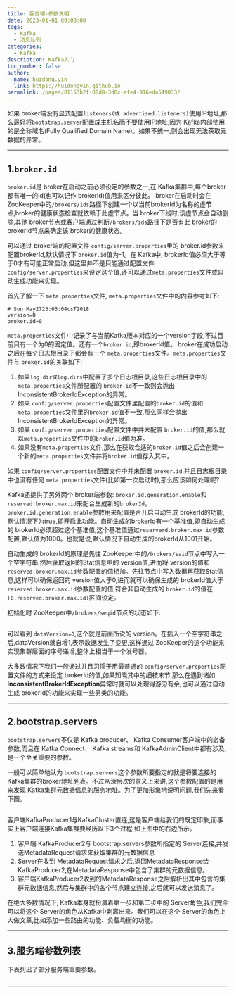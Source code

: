```yaml
---
title: 服务端-参数说明
date: 2023-01-01 00:00:00
tags: 
  - Kafka
  - 消息队列
categories: 
  - Kafka
description: Kafka入门
toc_number: false
author:
  name: huidong.yin
  link: https://huidongyin.github.io
permalink: /pages/01153b2f-08d8-3d0c-afe4-916eda549033/
---
```


如果 broker端没有显式配置`listeners(或 advertised.listeners)`使用IP地址,那么最好将`bootstrap.server`配置成主机名而不要使用IP地址,因为 Kafka内部使用的是全称域名(Fully Qualified Domain Name)。如果不统一,则会出现无法获取元数据的异常。

---

## 1.`broker.id`

`broker.id`是 broker在启动之前必须设定的参数之一,在 Kafka集群中,每个broker都有唯一的id(也可以记作 brokerId)值用来区分彼此。 broker在启动时会在 ZooKeeper中的`/brokers/ids`路径下创建一个以当前brokerId为名称的虚节点,broker的健康状态检查就依赖于此虚节点。当 broker下线时,该虚节点会自动删除,其他 broker节点或客户端通过判断`/brokers/ids`路径下是否有此 broker的 brokerId节点来确定该 broker的健康状态。

可以通过 broker端的配置文件 `config/server.properties`里的 broker.id参数来配置brokerId,默认情况下 `broker.id`值为-1。在 Kafka中, brokerId值必须大于等于0才有可能正常启动,但这里并不是只能通过配置文件 `config/server.properties`来设定这个值,还可以通过`meta.properties`文件或自动生成功能来实现。

首先了解一下 `meta.properties`文件, `meta.properties`文件中的内容参考如下:

```text
# Sun May2723:03:04csT2018
version=0
broker.id=0
```

`meta.properties`文件中记录了与当前Kafka版本对应的一个version字段,不过目前只有一个为0的固定值。还有一个`broker.id`,即brokerId值。 broker在成功启动之后在每个日志根目录下都会有一个 `meta.properties`文件。`meta.properties`文件与 `broker.id`的关联如下:

1. 如果`log.dir或log.dirs`中配置了多个日志根目录,这些日志根目录中的`meta.properties`文件所配置的 `broker.id`不一致则会抛出 InconsistentBrokerIdException的异常。
2. 如果 `config/server.properties`配置文件里配置的`broker.id`的值和`meta.properties`文件里的`broker.id`值不一致,那么同样会抛出 InconsistentBrokerldException的异常。
3. 如果 `config/server.properties`配置文件中并未配置 `broker.id`的值,那么就以`meta.properties`文件中的`broker.id`值为准。
4. 如果没有`meta.properties`文件,那么在获取合适的`broker.id`值之后会创建一个新的`meta.properties`文件并将`broker.id`值存入其中。

如果 `config/server.properties`配置文件中并未配置 `broker.id`,并且日志根目录中也没有任何 `meta.properties`文件(比如第一次启动时),那么应该如何处理呢?

Kafka还提供了另外两个 broker端参数: `broker.id.generation.enable`和`reserved.broker.max.id`来配合生成新的`brokerId`。`broker.id.generation.enable`参数用来配置是否开启自动生成 brokerId的功能,默认情况下为true,即开启此功能。自动生成的brokerId有一个基准值,即自动生成的 brokerId必须超过这个基准值,这个基准值通过`reserverd.broker.max.id`参数配置,默认值为1000。也就是说,默认情况下自动生成的brokerId从1001开始。

自动生成的 brokerId的原理是先往 ZooKeeper中的`/brokers/said`节点中写入一个空字符串,然后获取返回的Stat信息中的 version值,进而将 version的值和`reserved.broker.max.id`参数配置的值相加。先往节点中写入数据再获取Stat信息,这样可以确保返回的 version值大于0,进而就可以确保生成的 brokerId值大于`reserved.broker.max.id`参数配置的值,符合非自动生成的 `broker.id`的值在`[0,reserved.broker.max.id)`区间设定。

初始化时 ZooKeeper中`/brokers/seqid`节点的状态如下:

```text

```

可以看到 `dataVersion=0`,这个就是前面所说的 version。在插入一个空字符串之后,dataVersion就自增1,表示数据发生了变更,这样通过 ZooKeeper的这个功能来实现集群层面的序号递增,整体上相当于一个发号器。

大多数情况下我们一般通过并且习惯于用最普通的 `config/server.properties`配置文件的方式来设定 brokerId的值,如果知晓其中的细枝末节,那么在遇到诸如 **InconsistentBrokerldException**异常时就可以处理得游刃有余,也可以通过自动生成 brokerId的功能来实现一些另类的功能。

---

## 2.bootstrap.servers

`bootstrap.servers`不仅是 Kafka producer、 Kafka Consumer客户端中的必备参数,而且在 Kafka Connect、 Kafka streams和 KafkaAdminClient中都有涉及,是一个至关重要的参数。

一般可以简单地认为 `bootstrap.servers`这个参数所要指定的就是将要连接的Kafka集群的broker地址列表。不过从深层次的意义上来讲,这个参数配置的是用来发现 Kafka集群元数据信息的服务地址。为了更加形象地说明问题,我们先来看下图。

![]()

客户端KafkaProducer1与KafkaCluster直连,这是客户端给我们的既定印象,而事实上客户端连接Kafka集群要经历以下3个过程,如上图中的右边所示。

1. 客户端 KafkaProducer2与 bootstrap.servers参数所指定的 Server连接,并发送MetadataRequest请求来获取集群的元数据信息
2. Server在收到 MetadataRequest请求之后,返回MetadataResponse给KafkaProducer2,在MetadataResponse中包含了集群的元数据信息。
3. 客户端KafkaProducer2收到的MetadataResponse之后解析出其中包含的集群元数据信息,然后与集群中的各个节点建立连接,之后就可以发送消息了。

在绝大多数情况下, Kafka本身就扮演着第一步和第二步中的 Server角色,我们完全可以将这个 Server的角色从Kafka中剥离出来。我们可以在这个 Server的角色上大做文章,比如添加一些路由的功能、负载均衡的功能。

---

## 3.服务端参数列表

下表列出了部分服务端重要参数。

![]()

---

